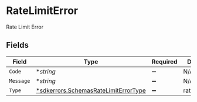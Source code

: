 # RateLimitError

Rate Limit Error


## Fields

| Field                                                                                              | Type                                                                                               | Required                                                                                           | Description                                                                                        |
| -------------------------------------------------------------------------------------------------- | -------------------------------------------------------------------------------------------------- | -------------------------------------------------------------------------------------------------- | -------------------------------------------------------------------------------------------------- |
| `Code`                                                                                             | **string*                                                                                          | :heavy_minus_sign:                                                                                 | N/A                                                                                                |
| `Message`                                                                                          | **string*                                                                                          | :heavy_minus_sign:                                                                                 | N/A                                                                                                |
| `Type`                                                                                             | [*sdkerrors.SchemasRateLimitErrorType](../../../pkg/models/sdkerrors/schemasratelimiterrortype.md) | :heavy_minus_sign:                                                                                 | rate_limit_error                                                                                   |